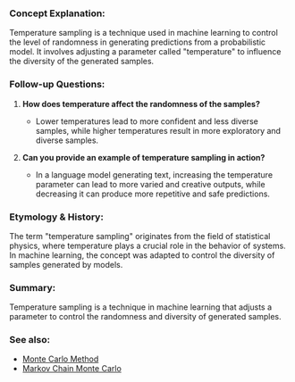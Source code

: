 ### Concept Explanation:
Temperature sampling is a technique used in machine learning to control the
level of randomness in generating predictions from a probabilistic model.
It involves adjusting a parameter called "temperature" to influence the
diversity of the generated samples.

### Follow-up Questions:
1. **How does temperature affect the randomness of the samples?**
   - Lower temperatures lead to more confident and less diverse samples, while
     higher temperatures result in more exploratory and diverse samples.

2. **Can you provide an example of temperature sampling in action?**
   - In a language model generating text, increasing the temperature parameter
     can lead to more varied and creative outputs, while decreasing it can
     produce more repetitive and safe predictions.

### Etymology & History:
The term "temperature sampling" originates from the field of statistical
physics, where temperature plays a crucial role in the behavior of systems.
In machine learning, the concept was adapted to control the diversity of
samples generated by models.

### Summary:
Temperature sampling is a technique in machine learning that adjusts a
parameter to control the randomness and diversity of generated samples.

### See also:
- [Monte Carlo Method](?concept=monte+carlo+method&specialist_role=language+model+researcher&target_audience=software+engineer)
- [Markov Chain Monte Carlo](?concept=markov+chain+monte+carlo&specialist_role=language+model+researcher&target_audience=software+engineer)